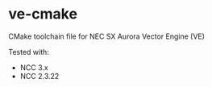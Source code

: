 # ve-cmake
CMake toolchain file for NEC SX Aurora Vector Engine (VE)

Tested with:
 * NCC 3.x
 * NCC 2.3.22

